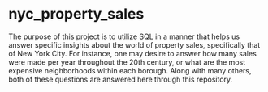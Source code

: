 # nyc_property_sales
The purpose of this project is to utilize SQL in a manner that helps us answer specific insights about the world of property sales, specifically that of New York City. For instance, one may desire to answer how many sales were made per year throughout the 20th century, or what are the most expensive neighborhoods within each borough. Along with many others, both of these questions are answered here through this repository. 
